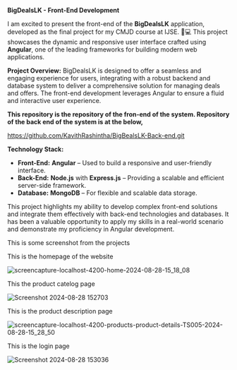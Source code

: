 **BigDealsLK - Front-End Development**

I am excited to present the front-end of the **BigDealsLK** application, developed as the final project for my CMJD course at IJSE. 🎉💻 This project showcases the dynamic and responsive user interface crafted using **Angular**, one of the leading frameworks for building modern web applications.

**Project Overview:**
BigDealsLK is designed to offer a seamless and engaging experience for users, integrating with a robust backend and database system to deliver a comprehensive solution for managing deals and offers. The front-end development leverages Angular to ensure a fluid and interactive user experience.

**This repository is the repository of the fron-end of the system. Repository of the back end of the system is at the below,**

https://github.com/KavithRashintha/BigBealsLK-Back-end.git

**Technology Stack:**
- **Front-End:** **Angular** – Used to build a responsive and user-friendly interface.
- **Back-End:** **Node.js** with **Express.js** – Providing a scalable and efficient server-side framework.
- **Database:** **MongoDB** – For flexible and scalable data storage.

This project highlights my ability to develop complex front-end solutions and integrate them effectively with back-end technologies and databases. It has been a valuable opportunity to apply my skills in a real-world scenario and demonstrate my proficiency in Angular development.

This is some screenshot from the projects

This is the homepage of the website

![screencapture-localhost-4200-home-2024-08-28-15_18_08](https://github.com/user-attachments/assets/21efeb1a-bc47-4e0f-a8ce-49ee0d55bddc)

This the product catelog page

![Screenshot 2024-08-28 152703](https://github.com/user-attachments/assets/5fd4efd0-537f-4605-b2c2-ab3c29878040)

This is the product description page

![screencapture-localhost-4200-products-product-details-TS005-2024-08-28-15_28_50](https://github.com/user-attachments/assets/d1d987d4-a1cb-474c-82e0-caf84ffe2810)


This is the login page

![Screenshot 2024-08-28 153036](https://github.com/user-attachments/assets/06ce0c57-d9e4-4bb9-9978-87fcc928f79d)
